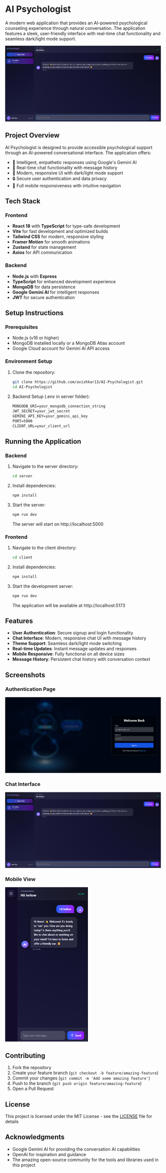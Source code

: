 # AI Psychologist

A modern web application that provides an AI-powered psychological counseling experience through natural conversation. The application features a sleek, user-friendly interface with real-time chat functionality and seamless dark/light mode support.

![AI Psychologist Screenshot](client/public/images/Screenshot.png)

## Project Overview

AI Psychologist is designed to provide accessible psychological support through an AI-powered conversational interface. The application offers:

- 🧠 Intelligent, empathetic responses using Google's Gemini AI
- 💬 Real-time chat functionality with message history
- 🎨 Modern, responsive UI with dark/light mode support
- 🔒 Secure user authentication and data privacy
- 📱 Full mobile responsiveness with intuitive navigation

## Tech Stack

### Frontend
- **React 18** with **TypeScript** for type-safe development
- **Vite** for fast development and optimized builds
- **Tailwind CSS** for modern, responsive styling
- **Framer Motion** for smooth animations
- **Zustand** for state management
- **Axios** for API communication

### Backend
- **Node.js** with **Express**
- **TypeScript** for enhanced development experience
- **MongoDB** for data persistence
- **Google Gemini AI** for intelligent responses
- **JWT** for secure authentication

## Setup Instructions

### Prerequisites
- Node.js (v16 or higher)
- MongoDB installed locally or a MongoDB Atlas account
- Google Cloud account for Gemini AI API access

### Environment Setup

1. Clone the repository:
   ```bash
   git clone https://github.com/avishkar13/AI-Psychologist.git
   cd AI-Psychologist
   ```


2. Backend Setup (.env in server folder):
   ```env
   MONGODB_URI=your_mongodb_connection_string
   JWT_SECRET=your_jwt_secret
   GEMINI_API_KEY=your_gemini_api_key
   PORT=5000
   CLIENT_URL=your_client_url
   ```

## Running the Application

### Backend
1. Navigate to the server directory:
   ```bash
   cd server
   ```

2. Install dependencies:
   ```bash
   npm install
   ```

3. Start the server:
   ```bash
   npm run dev
   ```
   The server will start on http://localhost:5000

### Frontend
1. Navigate to the client directory:
   ```bash
   cd client
   ```

2. Install dependencies:
   ```bash
   npm install
   ```

3. Start the development server:
   ```bash
   npm run dev
   ```
   The application will be available at http://localhost:5173

## Features

- **User Authentication**: Secure signup and login functionality
- **Chat Interface**: Modern, responsive chat UI with message history
- **Theme Support**: Seamless dark/light mode switching
- **Real-time Updates**: Instant message updates and responses
- **Mobile Responsive**: Fully functional on all device sizes
- **Message History**: Persistent chat history with conversation context

## Screenshots

### Authentication Page
![Auth Page](client/public/images/auth-page.png)

### Chat Interface
![Chat Interface](client/public/images/chat-interface.png)

### Mobile View
![Mobile View](client/public/images/mobile-view.png)

## Contributing

1. Fork the repository
2. Create your feature branch (`git checkout -b feature/amazing-feature`)
3. Commit your changes (`git commit -m 'Add some amazing feature'`)
4. Push to the branch (`git push origin feature/amazing-feature`)
5. Open a Pull Request

## License

This project is licensed under the MIT License - see the [LICENSE](LICENSE) file for details

## Acknowledgments

- Google Gemini AI for providing the conversation AI capabilities
- OpenAI for inspiration and guidance
- The amazing open-source community for the tools and libraries used in this project
